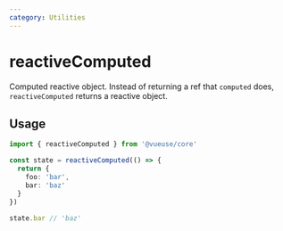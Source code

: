 ```yaml
---
category: Utilities
---
```


# reactiveComputed

Computed reactive object. Instead of returning a ref that `computed` does, `reactiveComputed` returns a reactive object.

<RequiresProxy />

## Usage

```ts
import { reactiveComputed } from '@vueuse/core'

const state = reactiveComputed(() => {
  return {
    foo: 'bar',
    bar: 'baz'
  }
})

state.bar // 'baz'
```
